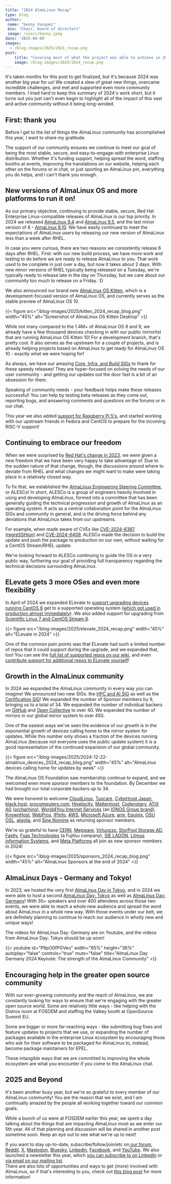 ```yaml
---
title: "2024 AlmaLinux Recap"
type: blog
author: 
 name: "benny Vasquez"
 bio: "Chair, board of directors"
 image: /users/benny.jpeg
date: '2025-04-09'
images:
  - /blog-images/2025/2024_recap.png
post:
    title: "Covering most of what the project was able to achieve in 2024"
    image: /blog-images/2025/2024_recap.png
---
```


It's taken months for this post to get finalized, but it's because 2024 was another big year for us! We created a slew of great new things, overcame incredible challenges, and met and supported even more community members. I tried hard to keep this summary of 2024's work short, but it turns out you just can't even begin to highlight all of the impact of this vast and active community without it being long-winded.

## First: thank you

Before I get to the list of things the AlmaLinux community has accomplished this year, I want to share my gratitude.

The support of our community ensures we continue to meet our goal of being the most stable, secure, and easy-to-engage-with enterprise Linux distribution. Whether it's funding support, helping spread the word, staffing booths at events, improving the translations on our website, helping each other on the forums or in chat, or just sporting an AlmaLinux pin, everything you do helps, and I can't thank you enough. 

## New versions of AlmaLinux OS and more platforms to run it on!

As our primary objective, continuing to provide stable, secure, Red Hat Enterprise Linux-compatible releases of AlmaLinux is our top priority. In 2024 we released [AlmaLinux 9.4](https://almalinux.org/blog/2024-05-06-announcing-94-stable/) and [AlmaLinux 9.5](https://almalinux.org/blog/2024-11-18-announcing-95-stable/), and the last minor version of 8 - [AlmaLinux 8.10](https://almalinux.org/blog/2024-05-28-announcing-810-stable/). We have easily continued to meet the expectations of AlmaLinux users by releasing our new version of AlmaLinux less than a week after RHEL.

In case you were curious, there are two reasons we consistently release 6 days after RHEL. First: with our new build process, we have more work and testing to do before we are ready to release AlmaLinux to you. That work used to be complete in just over a day, but now it takes about 2 days. With new minor versions of RHEL typically being released on a Tuesday, we're typically ready to release late in the day on Thursday, but we care about our community too much to release on a Friday. :D

We also announced our brand new [AlmaLinux OS Kitten](https://almalinux.org/blog/2025-01-07-almalinux-os-kitten-10-updates/), which is a development-focused version of AlmaLinux OS, and currently serves as the stable preview of AlmaLinux OS 10.

{{< figure src="/blog-images/2025/kitten_2024_recap_blog.png" width="45%" alt="Screenshot of AlmaLinux OS Kitten Desktop" >}}

While not many compared to the 1.4M+ of AlmaLinux OS 8 and 9, we already have a few thousand devices checking in with our public mirrorlist that are running AlmaLinux OS Kitten 10! For a development branch, that's pretty cool. It also serves as the upstream for a couple of projects, and is already helping projects based on AlmaLinux to get ready for AlmaLinux OS 10 - exactly what we were hoping for!

As always, we have our amazing [Core, Infra, and Build SIGs](https://wiki.almalinux.org/sigs/) to thank for these speedy releases! They are hyper-focused on solving the needs of our user community - and getting our updates out the door fast is a bit of an obsession for them.

Speaking of community needs - your feedback helps make these releases successful! You can help by testing beta releases as they come out, reporting bugs, and answering comments and questions on the forums or in our chat.

This year we also added [support for Raspberry Pi 5's](https://almalinux.org/blog/2024-06-11-almalinux-support-for-raspberry-pi-5/), and started working with our upstream friends in Fedora and CentOS to prepare for the incoming RISC-V support! 

## Continuing to embrace our freedom

When we were surprised by [Red Hat's change in 2023](https://almalinux.org/blog/future-of-almalinux/), we were given a new freedom that we have been very happy to take advantage of. Due to the sudden nature of that change, though, the discussions around where to deviate from RHEL and what changes we might want to make were taking place in a relatively closed way.

To fix that, we established the [AlmaLinux Engineering Steering Committee](https://almalinux.org/blog/2024-05-21-introducing-alesco/), or ALESCo! In short, ALESCo is a group of engineers heavily involved in using and developing AlmaLinux, formed into a committee that has been generally guiding the technical progression and growth of AlmaLinux as an operating system. It acts as a central collaboration point for the AlmaLinux SIGs and community in general, and is the driving force behind any deviations that AlmaLinux takes from our upstreams.

For example, when made aware of CVEs like [CVE-2024-6387 (regreSSHion)](https://almalinux.org/blog/2024-07-01-almalinux-9-cve-2024-6387/) and [CVE-2024-6409](https://almalinux.org/blog/2024-07-09-cve-2024-6409/), ALESCo made the decision to build the update and push the package to production on our own, without waiting for  a CentOS Stream/RHEL update.

We're looking forward to ALESCo continuing to guide the OS in a very public way, furthering our goal of providing full transparency regarding the technical decisions surrounding AlmaLinux.

## ELevate gets 3 more OSes and even more flexibility

In April of 2024 we expanded ELevate to [support upgrading devices running CentOS 6](https://almalinux.org/blog/2024-04-25-elevate-supports-centos-6-to-centos-7/) get to a supported operating system ([which got used in production almost immediately](https://almalinux.org/blog/2024-06-05-how-elevate-supports-business-needs/)). We also added support for upgrading from [Scientific Linux 7 and CentOS Stream 8](https://almalinux.org/blog/2024-08-08-elevate-release/).

{{< figure src="/blog-images/2025/elevate_2024_recap.png" width="45%" alt="ELevate in 2024" >}}

One of the common pain points was that ELevate had such a limited number of repos that it could support during the upgrade, and we expanded that, too! You can see the [full list of supported repos on our wiki](https://wiki.almalinux.org/elevate/ELevate-quickstart-guide.html), and even [contribute support for additional repos to ELevate yourself](https://wiki.almalinux.org/elevate/Contribution-guide.html)! 

## Growth in the AlmaLinux community

In 2024 we expanded the AlmaLinux community in every way you can imagine! We announced two new SIGs: the [HPC and AI SIG](https://almalinux.org/blog/2024-05-02-introducing-almalinux-hpc-ai-sig/) as well as the [Certification SIG](https://almalinux.org/blog/2024-09-10-announcing-new-certification-sig/)! We expanded the number of Sponsor members by 9, bringing us to a total of 34. We expanded the number of individual backers on [GitHub](https://github.com/AlmaLinux/) and [Open Collective](https://opencollective.com/almalinux-os-foundation) to over 40. We expanded the number of mirrors in our global mirror system to over 450.

One of the easiest ways we've seen the evidence of our growth is in the exponential growth of devices calling home to the mirror system for updates. While this number only shows a fraction of the devices running AlmaLinux (because not everyone uses the public update system) it is a good representation of the continued expansion of our global community.

{{< figure src="/blog-images/2025/2024-12-22-almalinux_devices_2024_recap_blog.png" width="45%" alt="AlmaLinux devices calling home for updates by week" >}}

The AlmaLinux OS Foundation saw membership continue to expand, and we welcomed even more sponsor members to the foundation. By December we had brought our total corporate backers up to 34.

We were honored to welcome [CloudLinux](http://cloudlinux.com), [Tuxcare](http://tuxcare.com), [Cybertrust Japan](https://www.cybertrust.co.jp/), [black.host](https://black.host), [procomputers.com](http://procomputers.com), [Hivelocity](https://www.hivelocity.net/), [Mattermost](https://mattermost.com/), [Codenotary](https://codenotary.com/), [ATIX AG](https://atix.de/) ([orcharhino](https://orcharhino.com/)), [World4You Internet Services](http://world4you.com/) (an [IONOS Group brand](https://www.ionos-group.com/)), [KnownHost](https://www.knownhost.com/), [WebPros](https://www.webpros.com/), [IPInfo](https://ipinfo.io/), [AWS](https://aws.amazon.com/), [Microsoft Azure](https://azure.microsoft.com/), [arm](https://www.arm.com/), [Equinix](https://www.equinix.com/), [OSU OSL](https://osuosl.org/), [algolia](https://www.algolia.com/), and [Sine Nomine](https://www.sinenomine.net/) as returning sponsor members.

We're so grateful to have [CERN](https://home.cern/), [Megware](https://www.megware.com/), [Virtuozzo](https://www.virtuozzo.com/), [StorPool Storage AD](https://storpool.com/), [Fastly](https://www.fastly.com/), [Fsas Technologies](https://www.fsastech.com/) (a Fujitsu company), [SIE LADÓN](https://www.sie.es/), [Litmus information Systems](https://www.litmusit.com/), and [Meta Platforms](https://engineering.fb.com/) all join as new sponsor members in 2024!

{{< figure src="/blog-images/2025/sponsors_2024_recap_blog.png" width="45%" alt="AlmaLinux Sponsors at the end of 2024" >}}

## AlmaLinux Days - Germany and Tokyo!

In 2023, we hosted the very first [AlmaLinux Day in Tokyo](https://almalinux.org/blog/2024-02-01-aldt-recap/), and in 2024 we were able to host a second [AlmaLinux Day: Tokyo](https://almalinux.org/aldt-2024/) as well as [AlmaLinux Day: Germany](https://almalinux.org/almalinux-day-germany-2024/)! With 30+ speakers and over 400 attendees across those two events, we were able to reach a whole new audience and spread the word about AlmaLinux in a whole new way. With those events under our belt, we are definitely planning to continue to reach our audience in wholly new and unique ways!

The videos for AlmaLinux Day: Germany are on Youtube, and the videos from AlmaLinux Day: Tokyo should be up soon! 

{{< youtube id="P9pO0fPGVeo" width="65%" height="36%" autoplay="false" controls="true" mute="false" title="AlmaLinux Day Germany 2024 Keynote: The strength of the AlmaLinux Community" >}}


## Encouraging help in the greater open source community

With our ever-growing community and the reach of AlmaLinux, we are constantly looking for ways to ensure that we're engaging with the greater open source world. Some are relatively little ways - like helping with the Distros room at FOSDEM and staffing the Valkey booth at OpenSource Summit EU.

Some are bigger or more far-reaching ways - like submitting bug fixes and feature updates to projects that we use, or expanding the number of packages available in the enterprise Linux ecosystem by encouraging those who ask for their software to be packaged for AlmaLinux to, instead, become package maintainers for EPEL.

These intangible ways that we are committed to improving the whole ecosystem are what you encounter if you come to the AlmaLinux chat. 

## 2025 and Beyond

It's been another busy year, but we're so grateful to every member of our AlmaLinux community! You are the reason that we exist, and I am continually amazed by the people all working together toward our common goals.

While a bunch of us were at FOSDEM earlier this year, we spent a day talking about the things that are impacting AlmaLinux most as we enter our 5th year. All of that planning and discussion will be shared in another post sometime soon. Keep an eye out to see what we're up to next!

If you want to stay up-to-date, subscribe/follow/join/etc on[ our forum](https://forums.almalinux.org/), [Reddit](https://www.reddit.com/r/AlmaLinux/), [X](https://twitter.com/AlmaLinux), [Mastodon](https://fosstodon.org/@almalinux/), [Bluesky](https://bsky.app/profile/almalinux.bsky.social), [LinkedIn](https://www.linkedin.com/company/80320905/), [Facebook](https://www.facebook.com/AlmaLinux), and [YouTube](https://www.youtube.com/channel/UCt9lpkqUPp1FUEi9uqVlPQA). We also launched a newsletter this year, which [you can subscribe to on LinkedIn](https://www.linkedin.com/newsletters/almalinux-news-7123058222835376128/) or [via email on our mailing list](https://lists.almalinux.org/postorius/lists/newsletters.lists.almalinux.org/).\
There are also lots of opportunities and ways to get (more) involved with AlmaLinux, so if that's interesting to you, check out [this blog post](https://almalinux.org/blog/2024-01-16-video-contributions/) for more information!